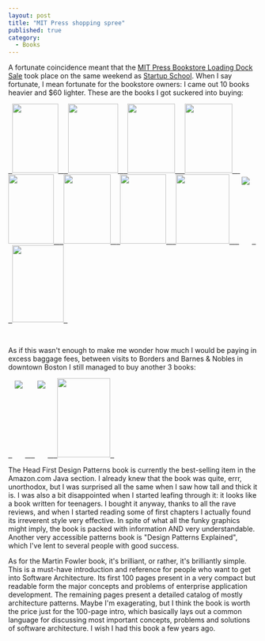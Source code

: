 ```yaml
---
layout: post
title: "MIT Press shopping spree"
published: true
category:
  - Books
---
```

<p>A fortunate coincidence meant that the <a href="http://web.mit.edu/bookstore/www/events/#dock">MIT Press Bookstore Loading Dock Sale</a> took place on the same weekend as <a href="http://startupschool.infogami.com/Concurrent_Events">Startup School</a>. When I say fortunate, I mean fortunate for the bookstore owners: I came out 10 books heavier and $60 lighter. These are the books I got suckered into buying:</p>
<p><a href="http://www.amazon.co.uk/exec/obidos/tg/stores/detail/glance/-/books/0071388605/026-1992552-0766817">
&nbsp; <img width="93" height="140" border="0" src="http://images-eu.amazon.com/images/P/0071388605.02._SCMZZZZZZZ_.jpg" />
&nbsp; </a> <a href="http://www.amazon.co.uk/exec/obidos/ASIN/0262610795/ref%3Dnosim/deliciousmons-21/026-1992552-0766817">
&nbsp; <img width="101" height="140" border="0" src="http://images-eu.amazon.com/images/P/0262610795.02._SCMZZZZZZZ_.jpg" />
&nbsp; </a> <a href="http://www.amazon.co.uk/exec/obidos/ASIN/0670031860/ref%3Dnosim/deliciousmons-21/026-1992552-0766817">
&nbsp; <img width="96" height="140" border="0" src="http://images-eu.amazon.com/images/P/0670031860.01._SCMZZZZZZZ_.jpg" />
&nbsp; </a> <a href="http://www.amazon.co.uk/exec/obidos/ASIN/0262633175/ref%3Dnosim/deliciousmons-21/026-1992552-0766817">
&nbsp; <img width="96" height="140" border="0" src="http://images-eu.amazon.com/images/P/0262633175.02._SCMZZZZZZZ_.jpg" />
&nbsp; </a> <a href="http://www.amazon.co.uk/exec/obidos/ASIN/0262640414/ref%3Dnosim/deliciousmons-21/026-1992552-0766817">
&nbsp; <img width="92" height="140" border="0" src="http://images-eu.amazon.com/images/P/0262640414.02._SCMZZZZZZZ_.jpg" />
&nbsp; </a> <a href="http://www.amazon.co.uk/exec/obidos/ASIN/0262661888/ref%3Dnosim/deliciousmons-21/026-1992552-0766817">
&nbsp; <img width="95" height="140" border="0" src="http://images-eu.amazon.com/images/P/0262661888.02._SCMZZZZZZZ_.jpg" />
&nbsp; </a> <a href="http://www.amazon.co.uk/exec/obidos/ASIN/0151005575/ref%3Dnosim/deliciousmons-21/026-1992552-0766817">
&nbsp; <img width="93" height="140" border="0" src="http://images-eu.amazon.com/images/P/0151005575.01._SCMZZZZZZZ_.jpg" />
&nbsp; </a> <a href="http://www.amazon.co.uk/exec/obidos/ASIN/0262571587/ref%3Dnosim/deliciousmons-21/026-1992552-0766817">
&nbsp; <img width="108" height="140" border="0" src="http://images-eu.amazon.com/images/P/0262571587.02._SCMZZZZZZZ_.jpg" />
&nbsp; </a> <a href="http://www.amazon.co.uk/exec/obidos/ASIN/026258221X/ref%3Dnosim/deliciousmons-21/026-1992552-0766817">
&nbsp; <img vspace="5" hspace="5" border="0" valign="top" src="http://images-eu.amazon.com/images/P/026258221X.02._PE10_SCMZZZZZZZ_.jpg" />
&nbsp; </a> <a href="http://www.amazon.co.uk/exec/obidos/ASIN/0393323722/ref%3Dnosim/deliciousmons-21/026-1992552-0766817">
&nbsp; <img width="104" height="156" border="0" src="http://images-eu.amazon.com/images/P/0393323722.01._BO01,224,223,220_PIsitb-dp-arrow,TopRight,22,-21_SH30_SCMZZZZZZZ_.jpg" />
&nbsp; </a>

&nbsp; </p>

<p>As if this wasn't enough to make me wonder how much I would be paying in excess baggage fees, between visits to Borders and Barnes &amp; Nobles in downtown Boston I still managed to buy another 3 books:</p>
<p><a href="http://www.amazon.co.uk/exec/obidos/ASIN/0596007124/ref%3Dnosim/deliciousmons-21/026-1992552-0766817">
&nbsp; <img vspace="5" hspace="5" border="0" valign="top" src="http://images-eu.amazon.com/images/P/0596007124.02._PE30_SCMZZZZZZZ_.jpg" />
&nbsp; </a> <a href="http://www.amazon.co.uk/exec/obidos/ASIN/0321127420/ref%3Dnosim/deliciousmons-21/026-1992552-0766817">
&nbsp; <img vspace="5" hspace="5" border="0" valign="top" src="http://images-eu.amazon.com/images/P/0321127420.02._PE49_SCMZZZZZZZ_.jpg" />
&nbsp; </a> <a href="http://www.amazon.co.uk/exec/obidos/ASIN/0393327655/ref%3Dnosim/deliciousmons-21/026-1992552-0766817">
&nbsp; <img width="107" height="160" border="0" src="http://images-eu.amazon.com/images/P/0393327655.01._SCMZZZZZZZ_.jpg" />
&nbsp; </a></p>

<p>The Head First Design Patterns book is currently the best-selling item in the Amazon.com Java section. I already knew that the book was quite, errr, unorthodox, but I was surprised all the same when I saw how tall and thick it is. I was also a bit disappointed when I started leafing through it: it looks like a book written for teenagers. I bought it anyway, thanks to all the rave reviews, and when I started reading some of first chapters I actually found its irreverent style very effective. In spite of what all the funky graphics might imply, the book is packed with information AND very understandable. Another very accessible patterns book is &quot;Design Patterns Explained&quot;, which I've lent to several people with good success.</p>

<p>As for the Martin Fowler book, it's brilliant, or rather, it's brilliantly simple. This is a must-have introduction and reference for people who want to get into Software Architecture. Its first 100 pages present in a very compact but readable form the major concepts and problems of enterprise application development. The remaining pages present a detailed catalog of mostly architecture patterns. Maybe I'm exagerating, but I think the book is worth the price just for the 100-page intro, which basically lays out a common language for discussing most important concepts, problems and solutions of software architecture. I wish I had this book a few years ago.</p>

